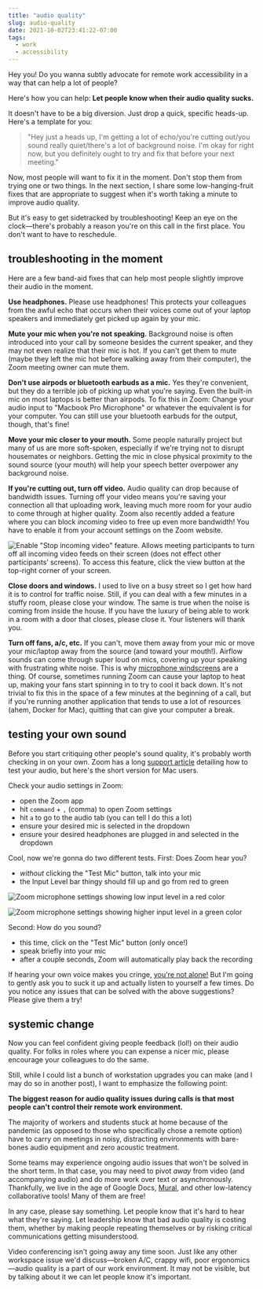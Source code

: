 ```yaml
---
title: "audio quality"
slug: audio-quality
date: 2021-10-02T23:41:22-07:00
tags:
  - work
  - accessibility
---
```


Hey you!
Do you wanna subtly advocate for remote work accessibility
in a way that can help a lot of people?

Here's how you can help:
**Let people know when their audio quality sucks.**

<!-- more -->

It doesn't have to be a big diversion.
Just drop a quick, specific heads-up.
Here's a template for you:

> "Hey just a heads up,
> I'm getting a lot of echo/you're cutting out/you sound really quiet/there's a lot of background noise.
> I'm okay for right now, but you definitely ought to try and fix that before your next meeting."

Now, most people will want to fix it in the moment.
Don't stop them from trying one or two things.
In the next section, I share some low-hanging-fruit fixes that are appropriate to suggest
when it's worth taking a minute to improve audio quality.

But it's easy to get sidetracked by troubleshooting!
Keep an eye on the clock—there's probably a reason you're on this call in the first place.
You don't want to have to reschedule.

## troubleshooting in the moment

Here are a few band-aid fixes that can help most people slightly improve their audio in the moment.

**Use headphones.**
Please use headphones!
This protects your colleagues from the awful echo that occurs when
their voices come out of your laptop speakers and immediately get picked up again by your mic.

**Mute your mic when you're not speaking.**
Background noise is often introduced into your call by someone besides the current speaker,
and they may not even realize that their mic is hot.
If you can't get them to mute (maybe they left the mic hot before walking away from their computer),
the Zoom meeting owner can mute them.

**Don't use airpods or bluetooth earbuds as a mic.**
Yes they're convenient, but they do a terrible job of picking up what you're saying.
Even the built-in mic on most laptops is better than airpods.
To fix this in Zoom: Change your audio input to "Macbook Pro Microphone"
or whatever the equivalent is for your computer.
You can still use your bluetooth earbuds for the output, though, that's fine!

**Move your mic closer to your mouth.**
Some people naturally project but many of us are more soft-spoken,
especially if we're trying not to disrupt housemates or neighbors.
Getting the mic in close physical proximity to the sound source (your mouth)
will help your speech better overpower any background noise.

**If you're cutting out, turn off video.**
Audio quality can drop because of bandwidth issues.
Turning off your video means you're saving your connection all that uploading work,
leaving much more room for your audio to come through at higher quality.
Zoom also recently added a feature where you can block _incoming_ video to free up even more bandwidth!
You have to enable it from your account settings on the Zoom website.

![Enable "Stop incoming video" feature. Allows meeting participants to turn off all incoming video feeds on their screen (does not effect other participants’ screens). To access this feature, click the view button at the top-right corner of your screen.](https://i.imgur.com/7uTCNyb.png)

**Close doors and windows.**
I used to live on a busy street so I get how hard it is to control for traffic noise.
Still, if you can deal with a few minutes in a stuffy room, please close your window.
The same is true when the noise is coming from inside the house.
If you have the luxury of being able to work in a room with a door that closes, please close it.
Your listeners will thank you.

**Turn off fans, a/c, etc.**
If you can't, move them away from your mic or move your mic/laptop away from the source (and toward your mouth!).
Airflow sounds can come through super loud on mics, covering up your speaking with frustrating white noise.
This is why [microphone windscreens](https://en.wikipedia.org/wiki/Microphone#Windscreens) are a thing.
Of course, sometimes running Zoom can cause your laptop to heat up, making your fans start spinning in to try to cool it back down.
It's not trivial to fix this in the space of a few minutes at the beginning of a call,
but if you're running another application that tends to use a lot of resources (ahem, Docker for Mac),
quitting that can give your computer a break.

## testing your own sound

Before you start critiquing other people's sound quality, it's probably worth checking in on your own.
Zoom has a long [support article](https://support.zoom.us/hc/en-us/articles/201362283-Testing-computer-or-device-audio)
detailing how to test your audio, but here's the short version for Mac users.

Check your audio settings in Zoom:

- open the Zoom app
- hit `command` + `,` (comma) to open Zoom settings
- hit `a` to go to the audio tab (you can tell I do this a lot)
- ensure your desired mic is selected in the dropdown
- ensure your desired headphones are plugged in and selected in the dropdown

Cool, now we're gonna do two different tests.
First: Does Zoom hear you?

- _without_ clicking the "Test Mic" button, talk into your mic
- the Input Level bar thingy should fill up and go from red to green

![Zoom microphone settings showing low input level in a red color](https://i.imgur.com/hgnCW8e.png)

![Zoom microphone settings showing higher input level in a green color](https://i.imgur.com/EPzEkkv.png)

Second: How do you sound?

- this time, click on the "Test Mic" button (only once!)
- speak briefly into your mic
- after a couple seconds, Zoom will automatically play back the recording

If hearing your own voice makes you cringe,
[you're not alone!](https://www.theguardian.com/science/2018/jul/12/the-real-reason-the-sound-of-your-own-voice-makes-you-cringe)
But I'm going to gently ask you to suck it up and actually listen to yourself a few times.
Do you notice any issues that can be solved with the above suggestions?
Please give them a try!

## systemic change

Now you can feel confident giving people feedback (lol!) on their audio quality.
For folks in roles where you can expense a nicer mic, please encourage your colleagues to do the same.

Still, while I could list a bunch of workstation upgrades you can make
(and I may do so in another post), I want to emphasize the following point:

**The biggest reason for audio quality issues during calls is that most people can't control their remote work environment.**

The majority of workers and students stuck at home because of the pandemic
(as opposed to those who specifically chose a remote option)
have to carry on meetings in noisy, distracting environments
with bare-bones audio equipment and zero acoustic treatment.

Some teams may experience ongoing audio issues that won't be solved in the short term.
In that case, you may need to pivot _away_ from video (and accompanying audio)
and do more work over text or asynchronously.
Thankfully, we live in the age of Google Docs, [Mural](https://www.mural.co),
and other low-latency collaborative tools!
Many of them are free!

In any case, please say something.
Let people know that it's hard to hear what they're saying.
Let leadership know that bad audio quality is costing them,
whether by making people repeating themselves
or by risking critical communications getting misunderstood.

Video conferencing isn't going away any time soon.
Just like any other workspace issue we'd discuss—broken A/C, crappy wifi,
poor ergonomics—audio quality is a part of our work environment.
It may not be visible, but by talking about it we can let people know it's important.
